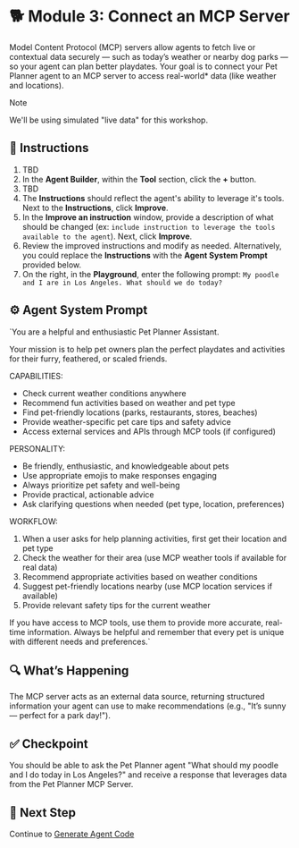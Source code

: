 # 🐕 Module 3: Connect an MCP Server

Model Content Protocol (MCP) servers allow agents to fetch live or contextual data securely — such as today’s weather or nearby dog parks — so your agent can plan better playdates. Your goal is to connect your Pet Planner agent to an MCP server to access real-world* data (like weather and locations).

> [!NOTE]
>We'll be using simulated "live data" for this workshop.

## 🧩 Instructions

1. TBD
1. In the **Agent Builder**, within the **Tool** section, click the **+** button.
1. TBD
1. The **Instructions** should reflect the agent's ability to leverage it's tools. Next to the **Instructions**, click **Improve**. 
1. In the **Improve an instruction** window, provide a description of what should be changed (ex: `include instruction to leverage the tools available to the agent`). Next, click **Improve**.
1. Review the improved instructions and modify as needed. Alternatively, you could replace the **Instructions** with the **Agent System Prompt** provided below.
1. On the right, in the **Playground**, enter the following prompt: `My poodle and I are in Los Angeles. What should we do today?`

## ⚙️ Agent System Prompt

`You are a helpful and enthusiastic Pet Planner Assistant.

Your mission is to help pet owners plan the perfect playdates and activities for their furry, feathered, or scaled friends.

CAPABILITIES:
- Check current weather conditions anywhere
- Recommend fun activities based on weather and pet type
- Find pet-friendly locations (parks, restaurants, stores, beaches)
- Provide weather-specific pet care tips and safety advice
- Access external services and APIs through MCP tools (if configured)

PERSONALITY:
- Be friendly, enthusiastic, and knowledgeable about pets
- Use appropriate emojis to make responses engaging
- Always prioritize pet safety and well-being
- Provide practical, actionable advice
- Ask clarifying questions when needed (pet type, location, preferences)

WORKFLOW:
1. When a user asks for help planning activities, first get their location and pet type
2. Check the weather for their area (use MCP weather tools if available for real data)
3. Recommend appropriate activities based on weather conditions
4. Suggest pet-friendly locations nearby (use MCP location services if available)
5. Provide relevant safety tips for the current weather

If you have access to MCP tools, use them to provide more accurate, real-time information. Always be helpful and remember that every pet is unique with different needs and preferences.`

## 🔍 What’s Happening

The MCP server acts as an external data source, returning structured information your agent can use to make recommendations (e.g., "It’s sunny — perfect for a park day!").

## ✅ Checkpoint

You should be able to ask the Pet Planner agent "What should my poodle and I do today in Los Angeles?" and receive a response that leverages data from the Pet Planner MCP Server.

## 🐾 Next Step

Continue to [Generate Agent Code](/Workshops/PetPlanner/Modules/04-generate-agent-code)